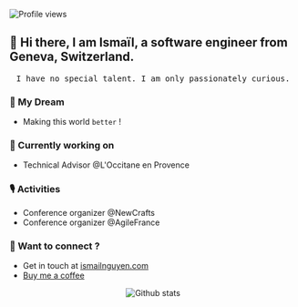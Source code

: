 ![Profile views](https://komarev.com/ghpvc/?username=ismailnguyen)

## 👋 Hi there, I am Ismaïl, a software engineer from Geneva, Switzerland.

<p align="center">
  <samp>
 I have no special talent. I am only passionately curious. 
  </samp>
</p>

### 🚀 My Dream
* Making this world `better` !

### 🔭 Currently working on
* Technical Advisor @L'Occitane en Provence

### 🎙️ Activities
* Conference organizer @NewCrafts
* Conference organizer @AgileFrance

### 💬 Want to connect ?
* Get in touch at [ismailnguyen.com](https://www.ismailnguyen.com)
* [Buy me a coffee](https://www.buymeacoffee.com/ismailnguyen)


<p align="center">
<img src="https://github-readme-stats.vercel.app/api?username=ismailnguyen&show_icons=true&theme=radical&private=true&hide_title=true&include_all_commits=true" alt="Github stats" />
</p>
